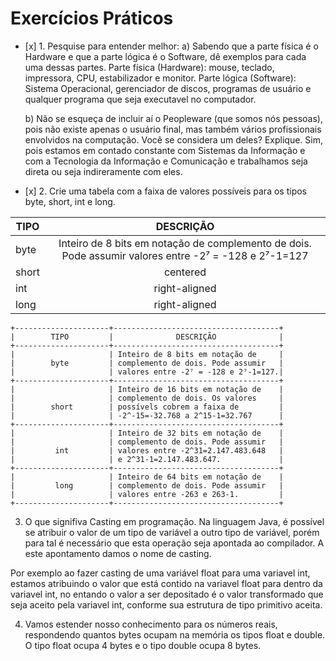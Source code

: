 # Exercícios Práticos

- \[x] 1. Pesquise para entender melhor:
  a) Sabendo que a parte física é o Hardware e que a parte lógica é o Software, dê exemplos para cada uma dessas partes.
    Parte física (Hardware): mouse, teclado, impressora, CPU, estabilizador e monitor.
    Parte lógica (Software): Sistema Operacional, gerenciador de discos, programas de usuário e qualquer programa que seja executavel no computador.

  b) Não se esqueça de incluir aí o Peopleware (que somos nós pessoas), pois não existe apenas o usuário final, mas também
     vários profissionais envolvidos na computação. Você se considera um deles? Explique.
     Sim, pois estamos em contado constante com Sistemas da Informação e com a Tecnologia da Informação e Comunicação e trabalhamos seja direta
     ou seja indireramente com eles.

- \[x] 2. Crie uma tabela com a faixa de valores possíveis para os tipos byte, short, int e long.

|   TIPO   |   DESCRIÇÃO   |
|----------|:-------------:|
|   byte   |  Inteiro de 8 bits em notação de  complemento de dois. Pode assumir valores entre -2⁷ = -128 e 2⁷-1=127
|  short   |    centered   |
|   int    | right-aligned |
|  long    | right-aligned |




    +---------------------+-------------------------------------+
    |        TIPO         |              DESCRIÇÃO              |
    +---------------------+-------------------------------------+
    |                     | Inteiro de 8 bits em notação de     |
    |        byte         | complemento de dois. Pode assumir   |
    |                     | valores entre -2⁷ = -128 e 2⁷-1=127.|
    +---------------------+-------------------------------------+
    |                     | Inteiro de 16 bits em notação de    |
    |                     | complemento de dois. Os valores     |
    |        short        | possívels cobrem a faixa de         |
    |                     | -2^-15=-32.768 a 2^15-1=32.767      |
    +---------------------+-------------------------------------+
    |                     | Inteiro de 32 bits em notação de    |
    |                     | complemento de dois. Pode assumir   |
    |         int         | valores entre -2^31=2.147.483.648   |
    |                     | e 2^31-1=2.147.483.647.             |
    +---------------------+-------------------------------------+
    |                     | Inteiro de 64 bits em notação de    |
    |         long        | complemento de dois. Pode assumir   |
    |                     | valores entre -263 e 263-1.         |
    +---------------------+-------------------------------------+

3. O que signifiva Casting em programação.
  Na linguagem Java, é possível se atribuir o valor de um tipo de variável
  a outro tipo de variável, porém para tal é necessário que esta operação
  seja apontada ao compilador. A este apontamento damos o nome de casting.

  Por exemplo ao fazer casting de uma variável float para uma variavel int,
  estamos atribuindo o valor que está contido na variavel float para dentro da
  variavel int, no entando o valor a ser depositado é o valor transformado que seja aceito pela variavel
  int, conforme sua estrutura de tipo primitivo aceita.

4. Vamos estender nosso conhecimento para os números reais, respondendo quantos bytes ocupam na memória os tipos float e double.
  O tipo float ocupa 4 bytes e o tipo double ocupa 8 bytes.
